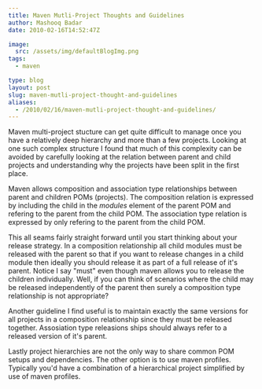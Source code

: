 ```yaml
---
title: Maven Mutli-Project Thoughts and Guidelines
author: Mashooq Badar
date: 2010-02-16T14:52:47Z

image:
  src: /assets/img/defaultBlogImg.png
tags:
  - maven

type: blog
layout: post
slug: maven-mutli-project-thought-and-guidelines
aliases:
  - /2010/02/16/maven-mutli-project-thought-and-guidelines/
---
```


Maven multi-project stucture can get quite difficult to manage once you have a relatively deep hierarchy and more than a few projects. Looking at one such complex structure I found that much of this complexity can be avoided by carefully looking at the relation between parent and child projects and understanding why the projects have been split in the first place.

Maven allows composition and association type relationships between parent and children POMs (projects). The composition relation is expressed by including the child in the *modules* element of the parent POM and refering to the parent from the child POM. The association type relation is expressed by only refering to the parent from the child POM.

This all seams fairly straight forward until you start thinking about your release strategy. In a composition relationship all child modules must be released with the parent so that if you want to release changes in a child module then ideally you should release it as part of a full release of it's parent. Notice I say "must" even though maven allows you to release the children individually. Well, if you can think of scenarios where the child may be released independently of the parent then surely a composition type relationship is not appropriate?

Another guideline I find useful is to maintain exactly the same versions for all projects in a composition relationship since they must be released together. Assosiation type releasions ships should always refer to a released version of it's parent.

Lastly project hierarchies are not the only way to share common POM setups and dependencies. The other option is to use maven profiles. Typically you'd have a combination of a hierarchical project simplified by use of maven profiles.
